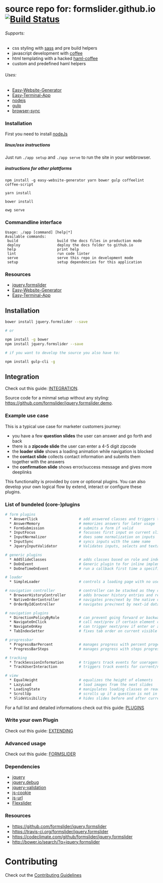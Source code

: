 # source repo for: formslider.github.io [![Build Status](https://travis-ci.org/formslider/formslider.github.io.src.svg?branch=master)](https://travis-ci.org/formslider/formslider.github.io.src)

###### Supports:
  * css styling with [sass](http://sass-lang.com/documentation/file.SASS_REFERENCE.html) and pre build helpers
  * javascript development with [coffee](http://coffeescript.org/)
  * html templating with a hacked [haml-coffee](https://github.com/easy-website-generator/haml-coffee)
  * custom and predefined haml helpers

###### Uses:
  * [Easy-Website-Generator](https://github.com/easy-website-generator/)
  * [Easy-Terminal-App](https://github.com/creative-workflow/easy-terminal-app)
  * [nodejs](https://nodejs.org/en/)
  * [gulp](https://github.com/gulpjs/gulp)
  * [browser-sync](https://browsersync.io/)


### Installation
First you need to install [nodeJs](https://nodejs.org/en/download/)

##### linux/osx instructions
Just run `./app setup` and `./app serve` to run the site in your webbrowser.

##### instructions for other plattforms
```
npm install -g easy-website-generator yarn bower gulp coffeelint coffee-script

yarn install

bower install

ewg serve
```

### Commandline interface
```
Usage: ./app [command] [help|*]
Available commands:
 build                  build the docs files in production mode
 deploy                 deploy the docs folder to github.io
 help                   print help
 lint                   run code linter
 serve                  serve this repo in development mode
 setup                  setup dependencies for this application
```

### Resources
  * [jquery.formslider](https://github.com/formslider/jquery.formslider/)
  * [Easy-Website-Generator](https://github.com/easy-website-generator/)
  * [Easy-Terminal-App](https://github.com/creative-workflow/easy-terminal-app)



## Installation
```bash
bower install jquery.formslider --save

# or

npm install -g bower
npm install jquery.formslider --save

# if you want to develop the source you also have to:

npm install gulp-cli -g

```

## Integration
Check out this guide: [INTEGRATION](docs/INTEGRATION.md).

Source code for a minmal setup without any styling: https://github.com/formslider/jquery.formslider.demo.

### Example use case
This is a typical use case for marketer customers journey:
  * you have a few **question slides** the user can answer and go forth and back
  * there is a **zipcode slide** the user can enter a 4-5 digit zipcode
  * the **loader slide** shows a loading animation while navigation is blocked
  * the **contact slide** collects contact information and submits them together with the answers
  * the **confirmation slide** shows error/success message and gives more deeplinks

This functionality is provided by core or optional plugins. You can also develop your own logical flow by extend, interact  or configure these plugins.

### List of bundeled (core-)plugins
```bash
# form plugins
  * AnswerClick                   # add answered classes and triggers track events
  * AnswerMemory                  # memorizes answers for later usage
  * FormSubmission                # submits a form if valid
  * InputFocus                    # focusses first input on current slide
  * InputNormalizer               # does some normalization on inputs
  * InputSync                     # syncs inputs with the same name
  * JqueryInputValidator          # Validates inputs, selects and textareas by html5 attributes.

# generic plugins
  * AddSlideClasses               # adds classes based on role and index
  * DoOnEvent                     # Generic plugin to for inline implementing a plugin.
  * DoOneTimeOnEvent              # run a callback first time a specific event occurs

# loader
  * SimpleLoader                  # controls a loading page with no user interaction allowed

# navigation controller           # controller can be stacked as they cancel the `controller.*` events when they succeed
  * BrowserHistoryController      # adds browser history entries and reacts on browser prev/next
  * NativeOrderController         # navigates prev/next by the native order of the slides
  * OrderByIdController           # navigates prev/next by next-id data attributes

# navigation plugins
  * DirectionPolicyByRole         # can prevent going forward or backward based on events and current/next roles
  * NavigateOnClick               # call next/prev if certain element clicked
  * NavigateOnKey                 # can trigger next/prev if enter or arrow keys pressed
  * TabIndexSetter                # fixes tab order on current visible slide, prevents jumping between slides

# progressbar  
  * ProgressBarPercent            # manages progress with percent progess
  * ProgressBarSteps              # manages progress with steps progress

# tracking
  * TrackSessionInformation       # triggers track events for useragent, device dimension etc.
  * TrackUserInteraction          # triggers track events for current/next page transition etc.

# view
  * EqualHeight                   # equalizes the height of elements
  * LazyLoad                      # load images from the next slides
  * LoadingState                  # manipulates loading classes on ready
  * ScrollUp                      # scrolls up if a question is not in viewport
  * SlideVisibility               # hides slides before and after current until transition is allowed
```

For a full list and detailed informations check out this guide: [PLUGINS](docs/PLUGINS.md)

### Write your own Plugin
Check out this guide: [EXTENDING](docs/EXTENDING.md)


### Advanced usage
Check out this guide: [FORMSLIDER](docs/FORMSLIDER.md)


### Dependencies
  * [jquery](https://jquery.com)
  * [jquery.debug](https://github.com/creative-workflow/jquery.debug)
  * [jquery-validation](https://github.com/jquery-validation/jquery-validation)
  * [js-cookie](https://github.com/js-cookie/js-cookie)
  * [js-url](https://github.com/websanova/js-url)
  * [Flexslider](https://github.com/formslider/FlexSlider)

### Resources
  * https://github.com/formslider/jquery.formslider
  * https://travis-ci.org/formslider/jquery.formslider
  * https://codeclimate.com/github/formslider/jquery.formslider
  * http://bower.io/search/?q=jquery.formslider


# Contributing

Check out the [Contributing Guidelines](docs/CONTRIBUTING.md)

